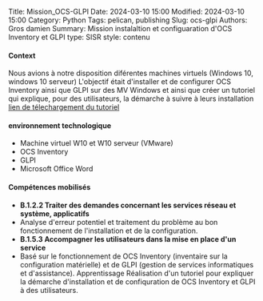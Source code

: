 Title: Mission_OCS-GLPI
Date: 2024-03-10 15:00
Modified: 2024-03-10 15:00
Category: Python
Tags: pelican, publishing
Slug: ocs-glpi
Authors: Gros damien
Summary: Mission instalaltion et configuaration d'OCS Inventory et GLPI 
type: SISR
style: contenu

#### Context
Nous avions à notre disposition diférentes machines virtuels (Windows 10, windows 10 serveur)
L'objectif était d'installer et de configurer OCS Inventory ainsi que GLPI sur des MV Windows et ainsi que créer un tutoriel qui explique, pour des utilisateurs, la démarche à suivre à leurs installation
<a href='/themes/mon-theme-pelican/static/documents/...' download='Tutoriel_OCS-GLPI'>lien de télechargement du tutoriel<a>

#### environnement technologique

- Machine virtuel W10 et W10 serveur (VMware)
- OCS Inventory
- GLPI
- Microsoft Office Word

#### Compétences mobilisés

- **B.1.2.2 Traiter des demandes concernant les services réseau et système, applicatifs**
- Analyse d'erreur potentiel et traitement du problème au bon fonctionnement de l'installation et de la configuration.
- **B.1.5.3 Accompagner les utilisateurs dans la mise en place d'un service**
- Basé sur le fonctionnement de OCS Inventory (inventaire sur la configuration matérielle) et de GLPI (gestion de services informatiques et d'assistance).
Apprentissage Réalisation d'un tutoriel pour expliquer la démarche d'installation et de confiquration de OCS Inventory et GLPI à des utilisateurs.